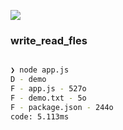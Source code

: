 ![](https://github.com/z-bj/write_read_fles/blob/master/images.jpg)

### write_read_fles


```bash

❯ node app.js
D - demo
F - app.js - 527o
F - demo.txt - 5o
F - package.json - 244o
code: 5.113ms

```
